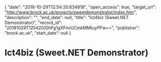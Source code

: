 {
  "date": "2018-10-29T12:54:20.634818", 
  "open_access": true, 
  "target_url": "http://www.brock.ac.uk/projects/sweetdemonstrator/index.htm", 
  "description": "", 
  "end_date": null, 
  "title": "Ict4biz (Sweet.NET Demonstrator)", 
  "record_id": "20181029T125420/DhFg1gXFnvUCmkMMtuyPFw==", 
  "publisher": "brock.ac.uk", 
  "start_date": null
}

# Ict4biz (Sweet.NET Demonstrator)

